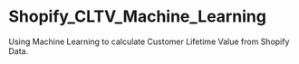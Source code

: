 # Shopify_CLTV_Machine_Learning
Using Machine Learning to calculate Customer Lifetime Value from Shopify Data. 
